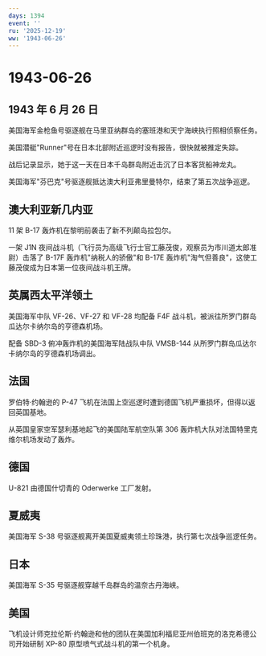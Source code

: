 ```yaml
---
days: 1394
event: ''
ru: '2025-12-19'
ww: '1943-06-26'
---
```


# 1943-06-26

## 1943 年 6 月 26 日

美国海军金枪鱼号驱逐舰在马里亚纳群岛的塞班港和天宁海峡执行照相侦察任务。

美国潜艇"Runner"号在日本北部附近巡逻时没有报告，很快就被推定失踪。

战后记录显示，她于这一天在日本千岛群岛附近击沉了日本客货船神龙丸。

美国海军"芬巴克"号驱逐舰抵达澳大利亚弗里曼特尔，结束了第五次战争巡逻。

## 澳大利亚新几内亚

11 架 B-17 轰炸机在黎明前袭击了新不列颠岛拉包尔。

一架 J1N
夜间战斗机（飞行员为高级飞行士官工藤茂俊，观察员为市川道太郎准尉）击落了
B-17F 轰炸机"纳税人的骄傲"和 B-17E
轰炸机"淘气但善良"，这使工藤茂俊成为日本第一位夜间战斗机王牌。

## 英属西太平洋领土

美国海军中队 VF-26、VF-27 和 VF-28 均配备 F4F
战斗机，被派往所罗门群岛瓜达尔卡纳尔岛的亨德森机场。

配备 SBD-3 俯冲轰炸机的美国海军陆战队中队 VMSB-144
从所罗门群岛瓜达尔卡纳尔岛的亨德森机场调出。

## 法国

罗伯特·约翰逊的 P-47
飞机在法国上空巡逻时遭到德国飞机严重损坏，但得以返回英国基地。

从英国皇家空军瑟利基地起飞的美国陆军航空队第 306
轰炸机大队对法国特里克维尔机场发动了轰炸。

## 德国

U-821 由德国什切青的 Oderwerke 工厂发射。

## 夏威夷

美国海军 S-38 号驱逐舰离开美国夏威夷领土珍珠港，执行第七次战争巡逻任务。

## 日本

美国海军 S-35 号驱逐舰穿越千岛群岛的温奈古丹海峡。

## 美国

飞机设计师克拉伦斯·约翰逊和他的团队在美国加利福尼亚州伯班克的洛克希德公司开始研制
XP-80 原型喷气式战斗机的第一个机身。